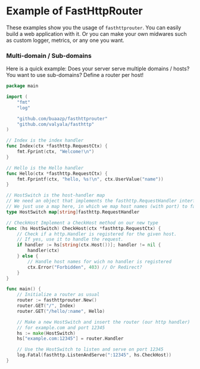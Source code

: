 # Example of FastHttpRouter

These examples show you the usage of `fasthttprouter`. You can easily build a web application with it. Or you can make your own midwares such as custom logger, metrics, or any one you want.

### Multi-domain / Sub-domains

Here is a quick example: Does your server serve multiple domains / hosts?
You want to use sub-domains?
Define a router per host!

```go
package main

import (
	"fmt"
	"log"

	"github.com/buaazp/fasthttprouter"
	"github.com/valyala/fasthttp"
)

// Index is the index handler
func Index(ctx *fasthttp.RequestCtx) {
	fmt.Fprint(ctx, "Welcome!\n")
}

// Hello is the Hello handler
func Hello(ctx *fasthttp.RequestCtx) {
	fmt.Fprintf(ctx, "hello, %s!\n", ctx.UserValue("name"))
}

// HostSwitch is the host-handler map
// We need an object that implements the fasthttp.RequestHandler interface.
// We just use a map here, in which we map host names (with port) to fasthttp.RequestHandlers
type HostSwitch map[string]fasthttp.RequestHandler

// CheckHost Implement a CheckHost method on our new type
func (hs HostSwitch) CheckHost(ctx *fasthttp.RequestCtx) {
	// Check if a http.Handler is registered for the given host.
	// If yes, use it to handle the request.
	if handler := hs[string(ctx.Host())]; handler != nil {
		handler(ctx)
	} else {
		// Handle host names for wich no handler is registered
		ctx.Error("Forbidden", 403) // Or Redirect?
	}
}

func main() {
	// Initialize a router as usual
	router := fasthttprouter.New()
	router.GET("/", Index)
	router.GET("/hello/:name", Hello)

	// Make a new HostSwitch and insert the router (our http handler)
	// for example.com and port 12345
	hs := make(HostSwitch)
	hs["example.com:12345"] = router.Handler

	// Use the HostSwitch to listen and serve on port 12345
	log.Fatal(fasthttp.ListenAndServe(":12345", hs.CheckHost))
}
```
